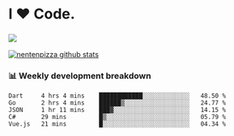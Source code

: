 # I ❤️ Code.

### ![](http://img.shields.io/badge/Go-language-blue?style=for-the-badge&logo=appveyor)
[![nentenpizza github stats](https://github-readme-stats.vercel.app/api?username=nentenpizza&count_private=true)](https://github.com/anuraghazra/github-readme-stats)

### 📊 Weekly development breakdown

<!--START_SECTION:waka-->
```text
Dart     4 hrs 4 mins    ████████████░░░░░░░░░░░░░   48.50 % 
Go       2 hrs 4 mins    ██████▒░░░░░░░░░░░░░░░░░░   24.77 % 
JSON     1 hr 11 mins    ███▓░░░░░░░░░░░░░░░░░░░░░   14.15 % 
C#       29 mins         █▒░░░░░░░░░░░░░░░░░░░░░░░   05.79 % 
Vue.js   21 mins         █░░░░░░░░░░░░░░░░░░░░░░░░   04.34 % 
```
<!--END_SECTION:waka-->

